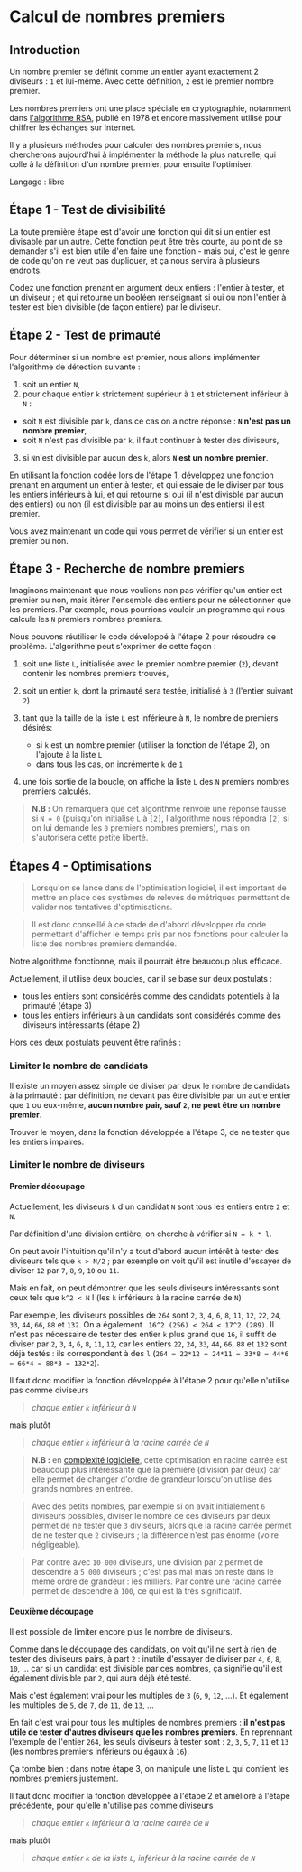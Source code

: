 # Calcul de nombres premiers

## Introduction

Un nombre premier se définit comme un entier ayant exactement 2 diviseurs :
``1`` et lui-même. Avec cette définition, ``2`` est le premier nombre premier.

Les nombres premiers ont une place spéciale en cryptographie, notamment dans
[l'algorithme RSA](https://interstices.info/nombres-premiers-et-cryptologie-lalgorithme-rsa/),
publié en 1978 et encore massivement utilisé pour chiffrer les échanges sur
Internet.

Il y a plusieurs méthodes pour calculer des nombres premiers, nous chercherons
aujourd'hui à implémenter la méthode la plus naturelle, qui colle à la
définition d'un nombre premier, pour ensuite l'optimiser.

Langage : libre


## Étape 1 - Test de divisibilité

La toute première étape est d'avoir une fonction qui dit si un entier est
divisable par un autre. Cette fonction peut être très courte, au point de se
demander s'il est bien utile d'en faire une fonction - mais oui, c'est le genre
de code qu'on ne veut pas dupliquer, et ça nous servira à plusieurs endroits.

Codez une fonction prenant en argument deux entiers : l'entier à tester, et un
diviseur ; et qui retourne un booléen renseignant si oui ou non l'entier à
tester est bien divisible (de façon entière) par le diviseur.


## Étape 2 - Test de primauté

Pour déterminer si un nombre est premier, nous allons implémenter l'algorithme de
détection suivante :

1. soit un entier ``N``,
2. pour chaque entier ``k`` strictement supérieur à ``1`` et strictement inférieur à ``N`` :

  - soit ``N`` est divisible par ``k``, dans ce cas on a notre réponse : **``N``
    n'est pas un nombre premier**,
  - soit ``N`` n'est pas divisible par ``k``, il faut continuer à tester des
    diviseurs,

3. si ``N``n'est divisible par aucun des ``k``, alors **``N`` est un nombre
   premier**.

En utilisant la fonction codée lors de l'étape 1, développez une fonction
prenant en argument un entier à tester, et qui essaie de le diviser par tous
les entiers inférieurs à lui, et qui retourne si oui (il n'est divisble par
aucun des entiers) ou non (il est divisible par au moins un des entiers) il est
premier.

Vous avez maintenant un code qui vous permet de vérifier si un entier est
premier ou non.


## Étape 3 - Recherche de nombre premiers

Imaginons maintenant que nous voulions non pas vérifier qu'un entier est premier
ou non, mais itérer l'ensemble des entiers pour ne sélectionner que les
premiers. Par exemple, nous pourrions vouloir un programme qui nous calcule les
``N`` premiers nombres premiers.

Nous pouvons réutiliser le code développé à l'étape 2 pour résoudre ce problème.
L'algorithme peut s'exprimer de cette façon :

1. soit une liste ``L``, initialisée avec le premier nombre premier (``2``),
   devant contenir les nombres premiers trouvés,
2. soit un entier ``k``, dont la primauté sera testée, initialisé à ``3``
   (l'entier suivant ``2``)
3. tant que la taille de la liste ``L`` est inférieure à ``N``, le nombre de
   premiers désirés:

   - si ``k`` est un nombre premier (utiliser la fonction de l'étape 2), on
     l'ajoute à la liste ``L``
   - dans tous les cas, on incrémente ``k`` de ``1``

4. une fois sortie de la boucle, on affiche la liste ``L`` des ``N`` premiers
   nombres premiers calculés.


> **N.B :** On remarquera que cet algorithme renvoie une réponse fausse si
> ``N = 0`` (puisqu'on initialise ``L`` à ``[2]``, l'algorithme nous répondra
> ``[2]`` si on lui demande les ``0`` premiers nombres premiers), mais on
> s'autorisera cette petite liberté.


## Étapes 4 - Optimisations


> Lorsqu'on se lance dans de l'optimisation logiciel, il est important de mettre
> en place des systèmes de relevés de métriques permettant de valider nos
> tentatives d'optimisations.

> Il est donc conseillé à ce stade de d'abord développer du code permettant
> d'afficher le temps pris par nos fonctions pour calculer la liste des nombres
> premiers demandée.

Notre algorithme fonctionne, mais il pourrait être beaucoup plus efficace.

Actuellement, il utilise deux boucles, car il se base sur deux postulats :

- tous les entiers sont considérés comme des candidats potentiels à la primauté
  (étape 3)
- tous les entiers inférieurs à un candidats sont considérés comme des
  diviseurs intéressants (étape 2)

Hors ces deux postulats peuvent être rafinés :

### Limiter le nombre de candidats

Il existe un moyen assez simple de diviser par deux le nombre de candidats à la
primauté : par définition, ne devant pas être divisible par un autre entier que
``1`` ou eux-même, **aucun nombre pair, sauf ``2``, ne peut être un nombre
premier**.

Trouver le moyen, dans la fonction développée à l'étape 3, de ne tester que les
entiers impaires.

### Limiter le nombre de diviseurs

#### Premier découpage

Actuellement, les diviseurs ``k`` d'un candidat ``N`` sont tous les entiers
entre ``2`` et ``N``.

Par définition d'une division entière, on cherche à vérifier si ``N = k * l``.

On peut avoir l'intuition qu'il n'y a tout d'abord aucun intérêt à tester des
diviseurs tels que ``k > N/2`` ; par exemple on voit qu'il est inutile d'essayer
de diviser ``12`` par ``7``, ``8``, ``9``, ``10`` ou ``11``.

Mais en fait, on peut démontrer que les seuls diviseurs intéressants sont ceux
tels que ``k^2 < N`` ! (les ``k`` inférieurs à la racine carrée de ``N``)

Par exemple, les diviseurs possibles de ``264`` sont ``2``, ``3``, ``4``, ``6``,
``8``, ``11``, ``12``, ``22``, ``24``, ``33``, ``44``, ``66``, ``88`` et
``132``. On a également `` 16^2 (256) < 264 < 17^2 (289)``. Il n'est pas
nécessaire de tester des entier ``k`` plus grand que ``16``, il suffit de
diviser par ``2``, ``3``, ``4``, ``6``, ``8``, ``11``, ``12``, car les entiers
``22``, ``24``, ``33``, ``44``, ``66``, ``88`` et ``132`` sont déjà testés :
ils correspondent à des ``l`` (``264 = 22*12 = 24*11 = 33*8 = 44*6 = 66*4 =
88*3 = 132*2``).

Il faut donc modifier la fonction développée à l'étape 2 pour qu'elle n'utilise
pas comme diviseurs

> *chaque entier ``k`` inférieur à ``N``*

mais plutôt

> *chaque entier ``k`` inférieur à la racine carrée de ``N``*

> **N.B :** en [complexité logicielle](https://fr.wikipedia.org/wiki/Analyse_de_la_complexit%C3%A9_des_algorithmes),
> cette optimisation en racine carrée est beaucoup plus intéressante que la
> première (division par deux) car elle permet de changer d'ordre de grandeur
> lorsqu'on utilise des grands nombres en entrée.

> Avec des petits nombres, par exemple si on avait initialement ``6`` diviseurs
> possibles, diviser le nombre de ces diviseurs par deux permet de ne tester que
> ``3`` diviseurs, alors que la racine carrée permet de ne tester que ``2``
> diviseurs ; la différence n'est pas énorme (voire négligeable).

> Par contre avec ``10 000`` diviseurs, une division par ``2`` permet de descendre
> à ``5 000`` diviseurs ; c'est pas mal mais on reste dans le même ordre de
> grandeur : les milliers. Par contre une racine carrée permet de descendre à
> ``100``, ce qui est là très significatif.

#### Deuxième découpage

Il est possible de limiter encore plus le nombre de diviseurs.

Comme dans le découpage des candidats, on voit qu'il ne sert à rien de tester
des diviseurs pairs, à part ``2`` : inutile d'essayer de diviser par ``4``,
``6``, ``8``, ``10``, ... car si un candidat est divisible par ces nombres,
ça signifie qu'il est également divisible par ``2``, qui aura déjà été testé.

Mais c'est également vrai pour les multiples de ``3`` (``6``, ``9``, ``12``,
...). Et également les multiples de ``5``, de ``7``, de ``11``, de ``13``, ...

En fait c'est vrai pour tous les multiples de nombres premiers : **il n'est pas
utile de tester d'autres diviseurs que les nombres premiers**. En reprennant
l'exemple de l'entier ``264``, les seuls diviseurs à tester sont : ``2``, ``3``,
``5``, ``7``, ``11`` et ``13`` (les nombres premiers inférieurs ou égaux à
``16``).

Ça tombe bien : dans notre étape 3, on manipule une liste ``L`` qui contient
les nombres premiers justement.

Il faut donc modifier la fonction développée à l'étape 2 et amélioré à l'étape
précédente, pour qu'elle n'utilise pas comme diviseurs

> *chaque entier ``k`` inférieur à la racine carrée de ``N``*

mais plutôt

> *chaque entier ``k`` de la liste ``L``, inférieur à la racine carrée de ``N``*
